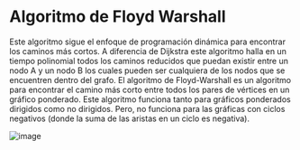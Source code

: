 # Algoritmo de Floyd Warshall

Este algoritmo sigue el enfoque de programación dinámica para encontrar los caminos más cortos. A diferencia de Dijkstra este algoritmo halla en un tiempo polinomial todos los caminos reducidos que puedan existir entre un nodo A y un nodo B los cuales pueden ser cualquiera de los nodos que se encuentren dentro del grafo.
El algoritmo de Floyd-Warshall es un algoritmo para encontrar el camino más corto entre todos los pares de vértices en un gráfico ponderado. Este algoritmo funciona tanto para gráficos ponderados dirigidos como no dirigidos. Pero, no funciona para las gráficas con ciclos negativos (donde la suma de las aristas en un ciclo es negativa).

![image](https://user-images.githubusercontent.com/101998948/197447122-2326cd08-8f0c-4e2c-afcd-e04878bc070e.png)

